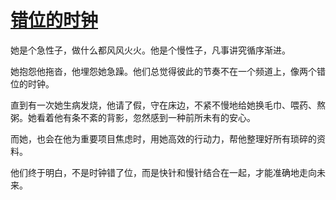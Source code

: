 # [错位的时钟](https://hoo.be/ysgc6)

她是个急性子，做什么都风风火火。他是个慢性子，凡事讲究循序渐进。

她抱怨他拖沓，他埋怨她急躁。他们总觉得彼此的节奏不在一个频道上，像两个错位的时钟。

直到有一次她生病发烧，他请了假，守在床边，不紧不慢地给她换毛巾、喂药、熬粥。她看着他有条不紊的背影，忽然感到一种前所未有的安心。

而她，也会在他为重要项目焦虑时，用她高效的行动力，帮他整理好所有琐碎的资料。

他们终于明白，不是时钟错了位，而是快针和慢针结合在一起，才能准确地走向未来。

